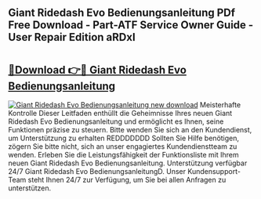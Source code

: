 ## Giant Ridedash Evo Bedienungsanleitung PDf Free Download - Part-ATF Service Owner Guide - User Repair Edition aRDxI

# <h2><a href="http://df4i6l.blite.top/?on=Giant+Ridedash+Evo+Bedienungsanleitung">🔗Download 👉🔴 Giant Ridedash Evo Bedienungsanleitung</a></h2>

[![Giant Ridedash Evo Bedienungsanleitung new download](https://i.imgur.com/lujVjoI.png)](http://df4i6l.blite.top/?on=Giant+Ridedash+Evo+Bedienungsanleitung)
Meisterhafte Kontrolle Dieser Leitfaden enthüllt die Geheimnisse Ihres neuen Giant Ridedash Evo Bedienungsanleitung und ermöglicht es Ihnen, seine Funktionen präzise zu steuern. Bitte wenden Sie sich an den Kundendienst, um Unterstützung zu erhalten REDDDDDDD Sollten Sie Hilfe benötigen, zögern Sie bitte nicht, sich an unser engagiertes Kundendienstteam zu wenden. Erleben Sie die Leistungsfähigkeit der Funktionsliste mit Ihrem neuen Giant Ridedash Evo Bedienungsanleitung. Unterstützung verfügbar 24/7 Giant Ridedash Evo BedienungsanleitungD. Unser Kundensupport-Team steht Ihnen 24/7 zur Verfügung, um Sie bei allen Anfragen zu unterstützen.
